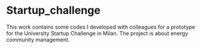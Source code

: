 # Startup_challenge
This work contains some codes I developed with colleagues for a prototype for the University Startup Challenge in Milan. The project is about energy community management.
